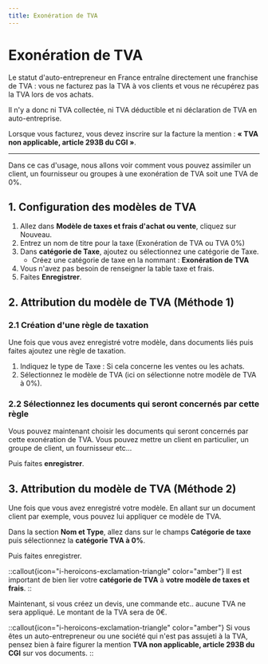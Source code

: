 ```yaml
---
title: Exonération de TVA
---
```


# Exonération de TVA

Le statut d'auto-entrepreneur en France entraîne directement une franchise de TVA : vous ne facturez pas la TVA à vos clients et vous ne récupérez pas la TVA lors de vos achats. 

Il n'y a donc ni TVA collectée, ni TVA déductible et ni déclaration de TVA en auto-entreprise. 

Lorsque vous facturez, vous devez inscrire sur la facture la mention : **« TVA non applicable, article 293B du CGI »**.

---

Dans ce cas d'usage, nous allons voir comment vous pouvez assimiler un client, un fournisseur ou groupes à une exonération de TVA soit une TVA de 0%.

## 1. Configuration des modèles de TVA

1. Allez dans **Modèle de taxes et frais d'achat ou vente**, cliquez sur Nouveau.
2. Entrez un nom de titre pour la taxe (Exonération de TVA ou TVA 0%)
3. Dans **catégorie de Taxe**, ajoutez ou sélectionnez une catégorie de Taxe. 
	- Créez une catégorie de taxe en la nommant : **Exonération de TVA**
4. Vous n'avez pas besoin de renseigner la table taxe et frais.
5. Faites **Enregistrer**.

## 2. Attribution du modèle de TVA (Méthode 1)

### 2.1 Création d'une règle de taxation

Une fois que vous avez enregistré votre modèle, dans documents liés puis faites ajoutez une règle de taxation.

1. Indiquez le type de Taxe : Si cela concerne les ventes ou les achats.
2. Sélectionnez le modèle de TVA (ici on sélectionne notre modèle de TVA à 0%).

### 2.2 Sélectionnez les documents qui seront concernés par cette règle

Vous pouvez maintenant choisir les documents qui seront concernés par cette exonération de TVA. Vous pouvez mettre un client en particulier, un groupe de client, un fournisseur etc...

Puis faites **enregistrer**.

## 3. Attribution du modèle de TVA (Méthode 2)

Une fois que vous avez enregistré votre modèle. En allant sur un document client par exemple, vous pouvez lui appliquer ce modèle de TVA. 

Dans la section **Nom et Type**, allez dans sur le champs **Catégorie de taxe** puis sélectionnez la **catégorie TVA à 0%**.

Puis faites enregistrer.

::callout{icon="i-heroicons-exclamation-triangle" color="amber"}
Il est important de bien lier votre **catégorie de TVA** à **votre modèle de taxes et frais**.
::

Maintenant, si vous créez un devis, une commande etc.. aucune TVA ne sera appliqué. Le montant de la TVA sera de 0€.

::callout{icon="i-heroicons-exclamation-triangle" color="amber"}
Si vous êtes un auto-entrepreneur ou une société qui n'est pas assujeti à la TVA, pensez bien à faire figurer la mention **TVA non applicable, article 293B du CGI** sur vos documents.
::






